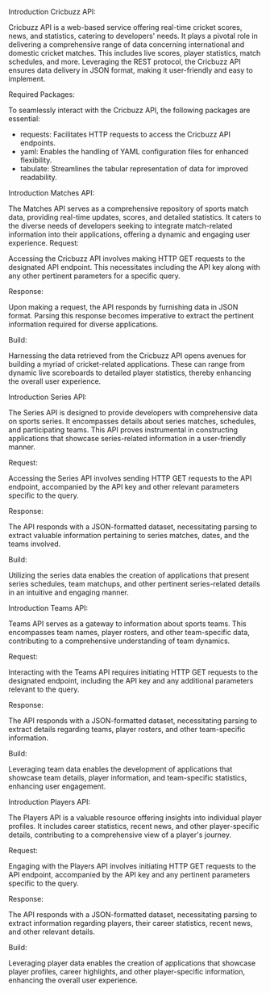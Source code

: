 
Introduction Cricbuzz API:


Cricbuzz API is a web-based service offering real-time cricket scores, news, and statistics, catering to developers' needs. It plays a pivotal role in delivering a comprehensive range of data concerning international and domestic cricket matches. This includes live scores, player statistics, match schedules, and more. Leveraging the REST protocol, the Cricbuzz API ensures data delivery in JSON format, making it user-friendly and easy to implement.

Required Packages:

To seamlessly interact with the Cricbuzz API, the following packages are essential:

- requests: Facilitates HTTP requests to access the Cricbuzz API endpoints.
- yaml: Enables the handling of YAML configuration files for enhanced flexibility.
- tabulate: Streamlines the tabular representation of data for improved readability.

Introduction Matches API:

The Matches API serves as a comprehensive repository of sports match data, providing real-time updates, scores, and detailed statistics. It caters to the diverse needs of developers seeking to integrate match-related information into their applications, offering a dynamic and engaging user experience.
Request:

Accessing the Cricbuzz API involves making HTTP GET requests to the designated API endpoint. This necessitates including the API key along with any other pertinent parameters for a specific query.

Response:

Upon making a request, the API responds by furnishing data in JSON format. Parsing this response becomes imperative to extract the pertinent information required for diverse applications.

Build:

Harnessing the data retrieved from the Cricbuzz API opens avenues for building a myriad of cricket-related applications. These can range from dynamic live scoreboards to detailed player statistics, thereby enhancing the overall user experience.


Introduction Series API:


The Series API is designed to provide developers with comprehensive data on sports series. It encompasses details about series matches, schedules, and participating teams. This API proves instrumental in constructing applications that showcase series-related information in a user-friendly manner.

Request:

Accessing the Series API involves sending HTTP GET requests to the API endpoint, accompanied by the API key and other relevant parameters specific to the query.

Response:

The API responds with a JSON-formatted dataset, necessitating parsing to extract valuable information pertaining to series matches, dates, and the teams involved.

Build:

Utilizing the series data enables the creation of applications that present series schedules, team matchups, and other pertinent series-related details in an intuitive and engaging manner.


Introduction Teams API:


Teams API serves as a gateway to information about sports teams. This encompasses team names, player rosters, and other team-specific data, contributing to a comprehensive understanding of team dynamics.

Request:

Interacting with the Teams API requires initiating HTTP GET requests to the designated endpoint, including the API key and any additional parameters relevant to the query.

Response:

The API responds with a JSON-formatted dataset, necessitating parsing to extract details regarding teams, player rosters, and other team-specific information.

Build:

Leveraging team data enables the development of applications that showcase team details, player information, and team-specific statistics, enhancing user engagement.


Introduction Players API:


The Players API is a valuable resource offering insights into individual player profiles. It includes career statistics, recent news, and other player-specific details, contributing to a comprehensive view of a player's journey.

Request:

Engaging with the Players API involves initiating HTTP GET requests to the API endpoint, accompanied by the API key and any pertinent parameters specific to the query.

Response:

The API responds with a JSON-formatted dataset, necessitating parsing to extract information regarding players, their career statistics, recent news, and other relevant details.

Build:

Leveraging player data enables the creation of applications that showcase player profiles, career highlights, and other player-specific information, enhancing the overall user experience.
